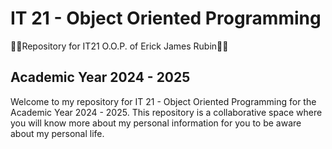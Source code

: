 # IT 21 - Object Oriented Programming
👨‍💻Repository for IT21 O.O.P. of Erick James Rubin👨‍💻
## Academic Year 2024 - 2025

Welcome to my repository for IT 21 - Object Oriented Programming for the Academic Year 2024 - 2025. 
This repository is a collaborative space where you will know more about my personal information for you to be aware about my personal life.